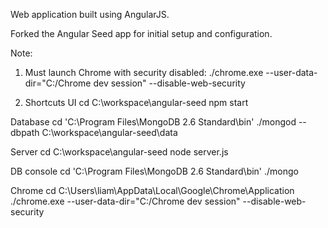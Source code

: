 Web application built using AngularJS.

Forked the Angular Seed app for initial setup and configuration.

Note:

1. Must launch Chrome with security disabled: ./chrome.exe --user-data-dir="C:/Chrome dev session" --disable-web-security

2. Shortcuts
UI
cd C:\workspace\angular-seed
npm start

Database
cd 'C:\Program Files\MongoDB 2.6 Standard\bin'
./mongod --dbpath C:\workspace\angular-seed\data

Server
cd C:\workspace\angular-seed
node server.js

DB console
cd 'C:\Program Files\MongoDB 2.6 Standard\bin'
./mongo

Chrome
cd C:\Users\liam\AppData\Local\Google\Chrome\Application
./chrome.exe --user-data-dir="C:/Chrome dev session" --disable-web-security